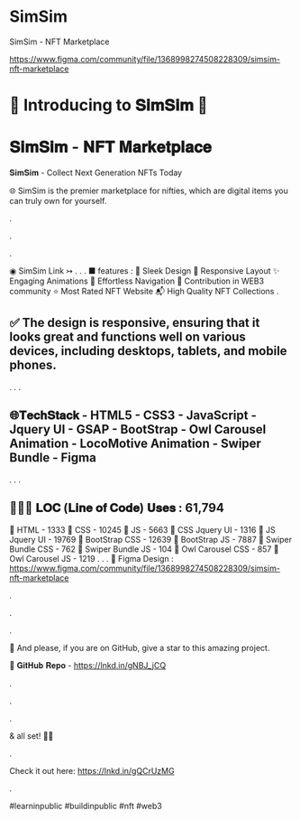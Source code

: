 # SimSim
SimSim - NFT Marketplace

https://www.figma.com/community/file/1368998274508228309/simsim-nft-marketplace

# 🌟 Introducing to 𝐒𝐢𝐦𝐒𝐢𝐦 🌟 

# 𝐒𝐢𝐦𝐒𝐢𝐦 - 𝐍𝐅𝐓 𝐌𝐚𝐫𝐤𝐞𝐭𝐩𝐥𝐚𝐜𝐞 


𝐒𝐢𝐦𝐒𝐢𝐦 - Collect Next Generation NFTs Today

🌐 SimSim is the premier marketplace for nifties, which are digital items you can truly own for yourself.

.

.

.

◉ SimSim Link ↣ 
.
.
.
■ features :
🎨 Sleek Design
📱 Responsive Layout
✨ Engaging Animations
🚀 Effortless Navigation
💌 Contribution in WEB3 community
⭐ Most Rated NFT Website
📬 High Quality NFT Collections
.

## ✅ The design is responsive, ensuring that it looks great and functions well on various devices, including desktops, tablets, and mobile phones.
.
.
.
## 🌐𝐓𝐞𝐜𝐡𝐒𝐭𝐚𝐜𝐤 - HTML5 - CSS3 - JavaScript - Jquery UI - GSAP - BootStrap - Owl Carousel Animation - LocoMotive Animation - Swiper Bundle - Figma
.
.
.
## 👩🏻‍💻 𝐋𝐎𝐂 (𝐋𝐢𝐧𝐞 𝐨𝐟 𝐂𝐨𝐝𝐞) 𝐔𝐬𝐞𝐬 : 61,794
📂 HTML - 1333
📂 CSS - 10245
📂 JS - 5663
📂 CSS Jquery UI - 1316
📂 JS Jquery UI - 19769
📂 BootStrap CSS - 12639
📂 BootStrap JS - 7887
📂 Swiper Bundle CSS - 762
📂 Swiper Bundle JS - 104
📂 Owl Carousel CSS - 857
📂 Owl Carousel JS - 1219
.
.
.
🎨 Figma Design : https://www.figma.com/community/file/1368998274508228309/simsim-nft-marketplace

.

.

.

🌟 And please, if you are on GitHub, give a star to this amazing project.

💌 𝐆𝐢𝐭𝐇𝐮𝐛 𝐑𝐞𝐩𝐨 - https://lnkd.in/gNBJ_jCQ

.

.

.

& all set! 👍🏻

.

Check it out here: https://lnkd.in/gQCrUzMG

.

#learninpublic #buildinpublic #nft #web3 
